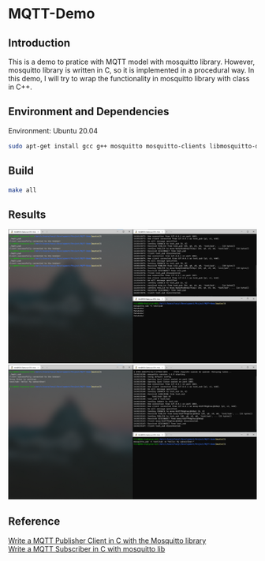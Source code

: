 # MQTT-Demo

## Introduction
This is a demo to pratice with MQTT model with mosquitto library. However, mosquitto library is written in C, so it is implemented in a procedural way. In this demo, I will try to wrap the functionality in mosquitto library with class in C++.

## Environment and Dependencies
Environment: Ubuntu 20.04
```bash
sudo apt-get install gcc g++ mosquitto mosquitto-clients libmosquitto-dev
```

## Build
```bash
make all
```

## Results
![mqtt_pub.png](./picture/mqtt_pub.png)
![mqtt_sub.png](./picture/mqtt_sub.png)

## Reference
[Write a MQTT Publisher Client in C with the Mosquitto library](https://www.youtube.com/watch?v=ERPhUsmbhMo&t=45s) </br>
[Write a MQTT Subscriber in C with mosquitto lib](https://www.youtube.com/watch?v=K6Q1Sd9edCw&t=497s)